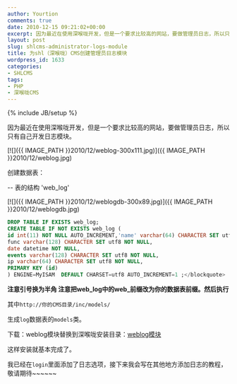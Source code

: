 ```yaml
---
author: Yourtion
comments: true
date: 2010-12-15 09:21:02+00:00
excerpt: 因为最近在使用深喉咙开发，但是一个要求比较高的网站，要做管理员日志，所以只有自己开发日志模块
layout: post
slug: shlcms-administrator-logs-module
title: 为shl（深喉咙）CMS创建管理员日志模块
wordpress_id: 1633
categories:
- SHLCMS
tags:
- PHP
- 深喉咙CMS
---
```

{% include JB/setup %}

因为最近在使用深喉咙开发，但是一个要求比较高的网站，要做管理员日志，所以只有自己开发日志模块。

[![]({{ IMAGE_PATH }}2010/12/weblog-300x111.jpg)]({{ IMAGE_PATH }}2010/12/weblog.jpg)

创建数据表：


-- 表的结构 'web_log'

[![]({{ IMAGE_PATH }}2010/12/weblogdb-300x89.jpg)]({{ IMAGE_PATH }}2010/12/weblogdb.jpg)

```sql
DROP TABLE IF EXISTS web_log;
CREATE TABLE IF NOT EXISTS web_log (
id int(11) NOT NULL AUTO_INCREMENT,'name' varchar(64) CHARACTER SET utf8 NOT NULL,
func varchar(128) CHARACTER SET utf8 NOT NULL,
date datetime NOT NULL,
events varchar(128) CHARACTER SET utf8 NOT NULL,
ip varchar(64) CHARACTER SET utf8 NOT NULL,
PRIMARY KEY (id)
) ENGINE=MyISAM  DEFAULT CHARSET=utf8 AUTO_INCREMENT=1 ;</blockquote>
```

**注意引号换为半角
注意把web_log中的web_前缀改为你的数据表前缀。然后执行**

其中```http://你的CMS目录/inc/models/```

生成```log```数据表的```models```类。

下载：weblog模块替换到深喉咙安装目录：[weblog模块](http://dl.dbank.com/c08i39tb4a)

这样安装就基本完成了。

我已经在```login```里面添加了日志选项，接下来我会写在其他地方添加日志的教程，敬请期待~~~~~~
